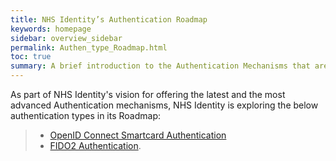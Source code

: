 ```yaml
---
title: NHS Identity’s Authentication Roadmap
keywords: homepage
sidebar: overview_sidebar
permalink: Authen_type_Roadmap.html
toc: true
summary: A brief introduction to the Authentication Mechanisms that are on NHS Identity Service road map
---
```

As part of NHS Identity's vision for offering the latest and the most advanced Authentication mechanisms, NHS Identity is exploring the below authentication types in its Roadmap:

> * [OpenID Connect Smartcard Authentication](AuthType_OpenIDC_SC.html)
> * [FIDO2 Authentication](AuthType_FIDO.html).